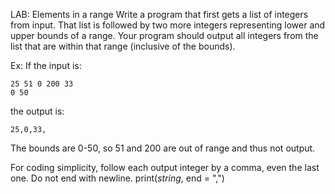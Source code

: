 LAB: Elements in a range
Write a program that first gets a list of integers from input. That list is followed by two more integers representing lower and upper bounds of a range. Your program should output all integers from the list that are within that range (inclusive of the bounds).

Ex: If the input is:

    25 51 0 200 33
    0 50
the output is:

    25,0,33,
The bounds are 0-50, so 51 and 200 are out of range and thus not output.

For coding simplicity, follow each output integer by a comma, even the last one. Do not end with newline. print(_string_, end = ",")
